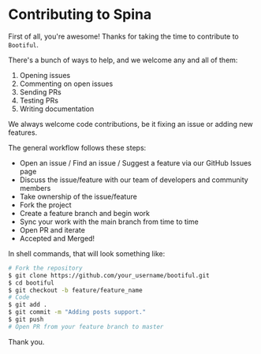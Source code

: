 # Contributing to Spina

First of all, you're awesome! Thanks for taking the time to contribute to `Bootiful`.

There's a bunch of ways to help, and we welcome any and all of them:

1. Opening issues
2. Commenting on open issues
3. Sending PRs
4. Testing PRs
5. Writing documentation

We always welcome code contributions, be it fixing an issue or adding new features.

The general workflow follows these steps:

- Open an issue / Find an issue / Suggest a feature via our GitHub Issues page
- Discuss the issue/feature with our team of developers and community members
- Take ownership of the issue/feature
- Fork the project
- Create a feature branch and begin work
- Sync your work with the main branch from time to time
- Open PR and iterate
- Accepted and Merged!

In shell commands, that will look something like:

```sh
# Fork the repository
$ git clone https://github.com/your_username/bootiful.git
$ cd bootiful
$ git checkout -b feature/feature_name
# Code
$ git add .
$ git commit -m "Adding posts support."
$ git push
# Open PR from your feature branch to master
```

Thank you.

